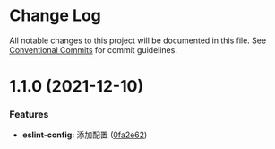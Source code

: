 # Change Log

All notable changes to this project will be documented in this file.
See [Conventional Commits](https://conventionalcommits.org) for commit guidelines.

# 1.1.0 (2021-12-10)


### Features

* **eslint-config:** 添加配置 ([0fa2e62](http://192.168.3.199:10086/frontend/har-cli/commits/0fa2e62dfd6670018266c3de3e513b50c472ad63))
